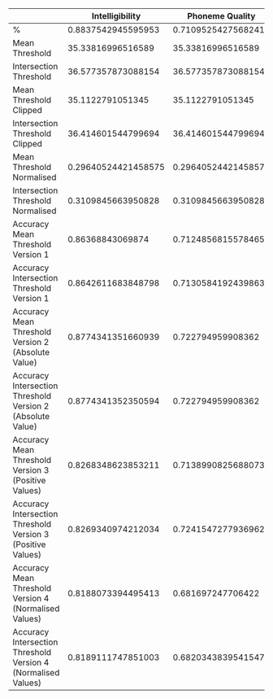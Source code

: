 | |  Intelligibility |  Phoneme Quality |  Mispronunciation |  Stress |  Intonation |  Pause Placement |  MTI | 
| ---- | ---- | ---- | ---- | ---- | ---- | ---- | ---- | 
| %|  0.8837542945595953 |  0.7109525427568241 |  0.5534413108317288 |  0.39947898969305695 |  0.6277419111262128 |  0.8336542454789142 |  0.5474383659908635 | 
| Mean Threshold| 35.33816996516589| 35.33816996516589 | 35.33816996516589 | 35.33816996516589 | 35.33816996516589 | 35.33816996516589 | 35.33816996516589 | 
| Intersection Threshold| 36.577357873088154| 36.577357873088154 | 36.577357873088154 | 36.577357873088154 | 36.577357873088154 | 36.577357873088154 | 36.577357873088154 | 
| Mean Threshold Clipped| 35.1122791051345| 35.1122791051345 | 35.1122791051345 | 35.1122791051345 | 35.1122791051345 | 35.1122791051345 | 35.1122791051345 | 
| Intersection Threshold Clipped| 36.414601544799694| 36.414601544799694 | 36.414601544799694 | 36.414601544799694 | 36.414601544799694 | 36.414601544799694 | 36.414601544799694 | 
| Mean Threshold Normalised| 0.29640524421458575| 0.29640524421458575 | 0.29640524421458575 | 0.29640524421458575 | 0.29640524421458575 | 0.29640524421458575 | 0.29640524421458575 | 
| Intersection Threshold Normalised| 0.3109845663950828| 0.3109845663950828 | 0.3109845663950828 | 0.3109845663950828 | 0.3109845663950828 | 0.3109845663950828 | 0.3109845663950828 | 
| Accuracy Mean Threshold Version 1| 0.86368843069874| 0.7124856815578465 | 0.5647193585337915 | 0.4066437571592211 | 0.571919770773639 | 0.8304696449026345 | 0.520452230662335 | 
| Accuracy Intersection Threshold Version 1| 0.8642611683848798| 0.7130584192439863 | 0.56471936483929013 | 0.4066437571592211 | 0.571929985239010 | 0.8310423825887743 | 0.520585016897396 | 
| Accuracy Mean Threshold Version 2 (Absolute Value)| 0.8774341351660939 | 0.722794959908362 | 0.5715922107674685 | 0.41237113402061853 | 0.5619266055045872 | 0.845357873098154 | 0.557077502227953 | 
| Accuracy Intersection Threshold Version 2 (Absolute Value)| 0.8774341352350594 | 0.722794959908362 | 0.5715975240722274 | 0.41237143922591208 | 0.5616045845272206 | 0.845360824742268 | 0.557077502227953 | 
| Accuracy Mean Threshold Version 3 (Positive Values)| 0.8268348623853211 | 0.7138990825688073 | 0.5504587155963303 | 0.4094036697247706 | 0.5715922107674685 | 0.7993119266055047 | 0.556255776287344 | 
| Accuracy Intersection Threshold Version 3 (Positive Values)| 0.8269340974212034 | 0.7241547277936962 | 0.5507163323782235 | 0.4091690544412607 | 0.564523101674685 | 0.7994269340974212 | 0.556255776287344 | 
| Accuracy Mean Threshold Version 4 (Normalised Values)| 0.8188073394495413 | 0.681697247706422 | 0.5711009174311927 | 0.411697247706422 | 0.570446735395189 | 0.7925501432664757 | 0.525019015851980 | 
| Accuracy Intersection Threshold Version 4 (Normalised Values)| 0.8189111747851003 | 0.6820343839541547 | 0.5713467048710601 | 0.4120343839541547 | 0.5698739977090492 | 0.7924311926605505 | 0.525100908055805 | 

